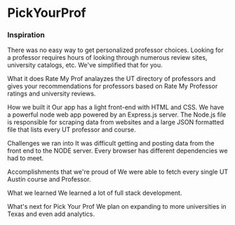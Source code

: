 # PickYourProf

<h3>Inspiration</h3>
There was no easy way to get personalized professor choices. Looking for a professor requires hours of looking through numerous review sites, university catalogs, etc. We've simplified that for you.

What it does
Rate My Prof analayzes the UT directory of professors and gives your recommendations for professors based on Rate My Professor ratings and university reviews.

How we built it
Our app has a light front-end with HTML and CSS. We have a powerful node web app powered by an Express.js server. The Node.js file is responsible for scraping data from websites and a large JSON formatted file that lists every UT professor and course.

Challenges we ran into
It was difficult getting and posting data from the front end to the NODE server. Every browser has different dependencies we had to meet.

Accomplishments that we're proud of
We were able to fetch every single UT Austin course and Professor.

What we learned
We learned a lot of full stack development.

What's next for Pick Your Prof
We plan on expanding to more universities in Texas and even add analytics.
